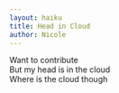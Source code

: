 ```yaml
---
layout: haiku
title: Head in Cloud
author: Nicole
---
```


Want to contribute<br>
But my head is in the cloud<br>
Where is the cloud though<br>
